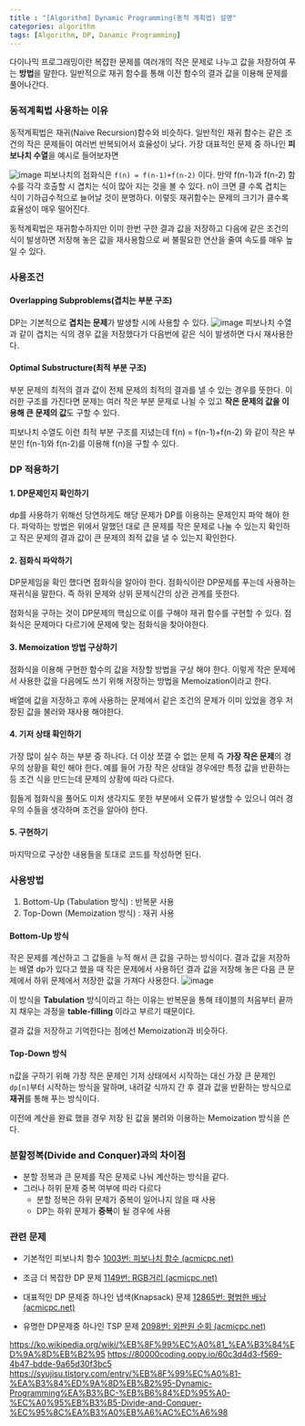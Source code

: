 ```yaml
---
title : "[Algorithm] Dynamic Programming(동적 계획법) 설명"
categories: algorithm
tags: [Algorithm, DP, Danamic Programming]
---
```


다이나믹 프로그래밍이란 복잡한 문제를 여러개의 작은 문제로 나누고 값을 저장하여 푸는 **방법**을 말한다. 일반적으로 재귀 함수를 통해 이전 함수의 결과 값을 이용해 문제를 풀어나간다. 

### 동적계획법 사용하는 이유
동적계획법은 재귀(Naive Recursion)함수와 비슷하다. 일반적인 재귀 함수는 같은 조건의 작은 문제들이 여러번 반복되어서 효율성이 낮다. 가장 대표적인 문제 중 하나인 **피보나치 수열**을 예시로 들어보자면

![image](https://github.com/mohitto55/mohitto55.github.io/assets/154340583/ba0e9997-bbd3-4b81-aa69-10f8870712ce)
피보나치의 점화식은 `f(n) = f(n-1)+f(n-2)` 이다.  만약 f(n-1)과 f(n-2) 함수를 각각 호출할 시 겹치는 식이 많아 지는 것을 볼 수 있다. n이 크면 클 수록 겹치는 식이 기하급수적으로 늘어날 것이 분명하다. 이렇듯 재귀함수는 문제의 크기가 클수록 효율성이 매우 떨어진다.

동적계획법은 재귀함수하지만 이미 한번 구한 결과 값을 저장하고 다음에 같은 조건의 식이 발생하면 저장해 놓은 값을 재사용함으로 써 불필요한 연산을 줄여 속도를 매우 높일 수 있다. 

### 사용조건
#### Overlapping Subproblems(겹치는 부분 구조)
DP는 기본적으로 **겹치는 문제**가 발생할 시에 사용할 수 있다.
![image](https://github.com/mohitto55/mohitto55.github.io/assets/154340583/ba0e9997-bbd3-4b81-aa69-10f8870712ce)
피보나치 수열과 같이 겹치는 식의 경우 값을 저장했다가 다음번에 같은 식이 발생하면 다시 재사용한다.


#### Optimal Substructure(최적 부분 구조)
부분 문제의 최적의 결과 값이 전체 문제의 최적의 결과를 낼 수 있는 경우를 뜻한다. 이러한 구조를 가진다면 문제는 여러 작은 부분 문제로 나뉠 수 있고 **작은 문제의 값을 이용해 큰 문제의 값**도 구할 수 있다.

피보나치 수열도 이런 최적 부분 구조를 지녔는데 f(n) = f(n-1)+f(n-2) 와 같이 작은 부분인 f(n-1)와 f(n-2)를 이용해 f(n)을 구할 수 있다.

### DP 적용하기
#### 1. DP문제인지 확인하기
dp를 사용하기 위해선 당연하게도 해당 문제가 DP를 이용하는 문제인지 파악 해야 한다. 파악하는 방법은 위에서 말했던 대로 큰 문제를 작은 문제로 나눌 수 있는지 확인하고 작은 문제의 결과 값이 큰 문제의 최적 값을 낼 수 있는지 확인한다.

#### 2. 점화식 파악하기
DP문제임을 확인 했다면 점화식을 알아야 한다.
점화식이란 DP문제를 푸는데 사용하는 재귀식을 말한다. 즉 하위 문제와 상위 문제식간의 상관 관계를 뜻한다.

점화식을 구하는 것이 DP문제의 핵심으로 이를 구해야 재귀 함수를 구현할 수 있다. 점화식은 문제마다 다르기에 문제에 맞는 점화식을 찾아야한다.

#### 3. Memoization 방법 구상하기
점화식을 이용해 구현한 함수의 값을 저장할 방법을 구상 해야 한다. 이렇게 작은 문제에서 사용한 값을 다음에도 쓰기 위해 저장하는 방법을 Memoization이라고 한다.

배열에 값을 저장하고 후에 사용하는 문제에서 같은 조건의 문제가 이미 있었을 경우 저장된 값을 불러와 재사용 해야한다.

#### 4. 기저 상태 확인하기
가장 많이 실수 하는 부분 중 하나다. 더 이상 쪼갤 수 없는 문제 즉 **가장 작은 문제**의 경우의 상황을 확인 해야 한다. 예를 들어 가장 작은 상태일 경우에만 특정 값을 반환하는 등 조건 식을 만드는데 문제의 상황에 따라 다르다.

힘들게 점화식을 풀어도 미처 생각지도 못한 부분에서 오류가 발생할 수 있으니 여러 경우의 수들을 생각하며 조건을 알아야 한다.

#### 5. 구현하기
마지막으로 구상한 내용들을 토대로 코드를 작성하면 된다.


### 사용방법
1. Bottom-Up (Tabulation 방식) : 반복문 사용
2. Top-Down (Memoization 방식) : 재귀 사용
#### Bottom-Up 방식
작은 문제를 계산하고 그 값들을 누적 해서 큰 값을 구하는 방식이다. 결과 값을 저장하는 배열 dp가 있다고 했을 때 작은 문제에서 사용하던 결과 값을 저장해 놓은 다음 큰 문제에서 하위 문제에서 저장한 값을 가져다 사용한다.
![image](https://github.com/mohitto55/mohitto55.github.io/assets/154340583/87fc9c70-0db4-4a97-8645-07b84905467b)

이 방식을 **Tabulation** 방식이라고 하는 이유는 반복문을 통해 테이블의 처음부터 끝까지 채우는 과정을 **table-filling** 이라고 부르기 때문이다.

결과 값을 저장하고 기억한다는 점에선 Memoization과 비슷하다.

#### Top-Down 방식
n값을 구하기 위해 가장 작은 문제인 기저 상태에서 시작하는 대신 가장 큰 문제인 `dp[n]`부터 시작하는 방식을 말하며, 내려갈 식까지 간 후 결과 값을 반환하는 방식으로 **재귀**를 통해 푸는 방식이다.

이전에 계산을 완료 했을 경우 저장 된 값을 불려와 이용하는 Memoization 방식을 쓴다.


### 분할정복(Divide and Conquer)과의 차이점
- 분할 정복과 큰 문제를 작은 문제로 나눠 계산하는 방식을 같다.
- 그러나 하위 문제 중복 여부에 따라 다르다
	- 분할 정복은 하위 문제가 중복이 일어나지 않을 때 사용
	- DP는 하위 문제가 **중복**이 될 경우에 사용



### 관련 문제

- 기본적인 피보나치 함수
[1003번: 피보나치 함수 (acmicpc.net)](https://www.acmicpc.net/problem/1003)

- 조금 더 복잡한 DP 문제
[1149번: RGB거리 (acmicpc.net)](https://www.acmicpc.net/problem/1149)

- 대표적인 DP 문제중 하나인 냅색(Knapsack) 문제
[12865번: 평범한 배낭 (acmicpc.net)](https://www.acmicpc.net/problem/12865)

- 유명한 DP문제중 하나인 TSP 문제
[2098번: 외판원 순회 (acmicpc.net)](https://www.acmicpc.net/problem/2098)


<div class="Reference">
<div class="callout-header"> </div>
<p>
<a href="https://ko.wikipedia.org/wiki/%EB%8F%99%EC%A0%81_%EA%B3%84%ED%9A%8D%EB%B2%95" >https://ko.wikipedia.org/wiki/%EB%8F%99%EC%A0%81_%EA%B3%84%ED%9A%8D%EB%B2%95</a>
<a href="https://80000coding.oopy.io/60c3d4d3-f569-4b47-bdde-9a65d30f3bc5">https://80000coding.oopy.io/60c3d4d3-f569-4b47-bdde-9a65d30f3bc5</a>
<a href="https://syujisu.tistory.com/entry/%EB%8F%99%EC%A0%81-%EA%B3%84%ED%9A%8D%EB%B2%95-Dynamic-Programming%EA%B3%BC-%EB%B6%84%ED%95%A0-%EC%A0%95%EB%B3%B5-Divide-and-Conquer-%EC%95%8C%EA%B3%A0%EB%A6%AC%EC%A6%98">https://syujisu.tistory.com/entry/%EB%8F%99%EC%A0%81-%EA%B3%84%ED%9A%8D%EB%B2%95-Dynamic-Programming%EA%B3%BC-%EB%B6%84%ED%95%A0-%EC%A0%95%EB%B3%B5-Divide-and-Conquer-%EC%95%8C%EA%B3%A0%EB%A6%AC%EC%A6%98</a>
</p>
</div>